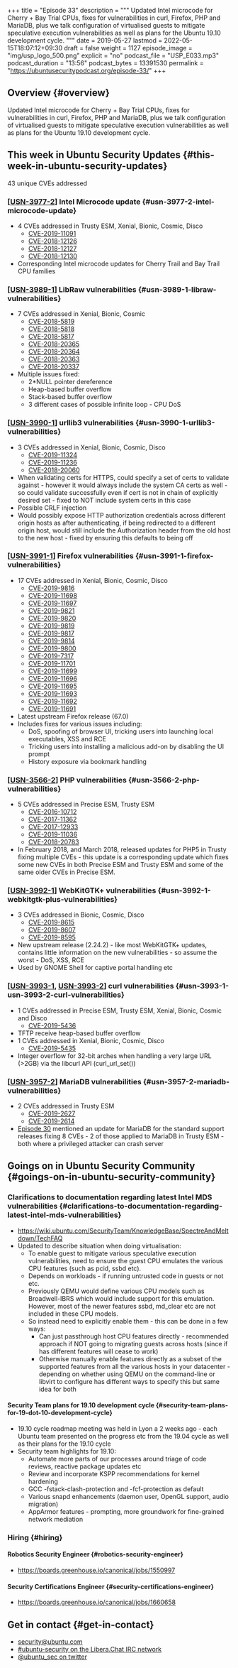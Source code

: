 +++
title = "Episode 33"
description = """
  Updated Intel microcode for Cherry + Bay Trial CPUs, fixes for
  vulnerabilities in curl, Firefox, PHP and MariaDB, plus we talk
  configuration of virtualised guests to mitigate speculative execution
  vulnerabilities as well as plans for the Ubuntu 19.10 development cycle.
  """
date = 2019-05-27
lastmod = 2022-05-15T18:07:12+09:30
draft = false
weight = 1127
episode_image = "img/usp_logo_500.png"
explicit = "no"
podcast_file = "USP_E033.mp3"
podcast_duration = "13:56"
podcast_bytes = 13391530
permalink = "https://ubuntusecuritypodcast.org/episode-33/"
+++

## Overview {#overview}

Updated Intel microcode for Cherry + Bay Trial CPUs, fixes for
vulnerabilities in curl, Firefox, PHP and MariaDB, plus we talk
configuration of virtualised guests to mitigate speculative execution
vulnerabilities as well as plans for the Ubuntu 19.10 development cycle.


## This week in Ubuntu Security Updates {#this-week-in-ubuntu-security-updates}

43 unique CVEs addressed


### [[USN-3977-2](https://usn.ubuntu.com/3977-2/)] Intel Microcode update {#usn-3977-2-intel-microcode-update}

-   4 CVEs addressed in Trusty ESM, Xenial, Bionic, Cosmic, Disco
    -   [CVE-2019-11091](https://ubuntu.com/security/CVE-2019-11091)
    -   [CVE-2018-12126](https://ubuntu.com/security/CVE-2018-12126)
    -   [CVE-2018-12127](https://ubuntu.com/security/CVE-2018-12127)
    -   [CVE-2018-12130](https://ubuntu.com/security/CVE-2018-12130)
-   Corresponding Intel microcode updates for Cherry Trail and Bay Trail CPU families


### [[USN-3989-1](https://usn.ubuntu.com/3989-1/)] LibRaw vulnerabilities {#usn-3989-1-libraw-vulnerabilities}

-   7 CVEs addressed in Xenial, Bionic, Cosmic
    -   [CVE-2018-5819](https://ubuntu.com/security/CVE-2018-5819)
    -   [CVE-2018-5818](https://ubuntu.com/security/CVE-2018-5818)
    -   [CVE-2018-5817](https://ubuntu.com/security/CVE-2018-5817)
    -   [CVE-2018-20365](https://ubuntu.com/security/CVE-2018-20365)
    -   [CVE-2018-20364](https://ubuntu.com/security/CVE-2018-20364)
    -   [CVE-2018-20363](https://ubuntu.com/security/CVE-2018-20363)
    -   [CVE-2018-20337](https://ubuntu.com/security/CVE-2018-20337)
-   Multiple issues fixed:
    -   2\*NULL pointer dereference
    -   Heap-based buffer overflow
    -   Stack-based buffer overflow
    -   3 different cases of possible infinite loop - CPU DoS


### [[USN-3990-1](https://usn.ubuntu.com/3990-1/)] urllib3 vulnerabilities {#usn-3990-1-urllib3-vulnerabilities}

-   3 CVEs addressed in Xenial, Bionic, Cosmic, Disco
    -   [CVE-2019-11324](https://ubuntu.com/security/CVE-2019-11324)
    -   [CVE-2019-11236](https://ubuntu.com/security/CVE-2019-11236)
    -   [CVE-2018-20060](https://ubuntu.com/security/CVE-2018-20060)
-   When validating certs for HTTPS, could specify a set of certs to validate
    against - however it would always include the system CA certs as well -
    so could validate successfully even if cert is not in chain of explicitly
    desired set - fixed to NOT include system certs in this case
-   Possible CRLF injection
-   Would possibly expose HTTP authorization credentials across different
    origin hosts as after authenticating, if being redirected to a different
    origin host, would still include the Authorization header from the old
    host to the new host - fixed by ensuring this defaults to being off


### [[USN-3991-1](https://usn.ubuntu.com/3991-1/)] Firefox vulnerabilities {#usn-3991-1-firefox-vulnerabilities}

-   17 CVEs addressed in Xenial, Bionic, Cosmic, Disco
    -   [CVE-2019-9816](https://ubuntu.com/security/CVE-2019-9816)
    -   [CVE-2019-11698](https://ubuntu.com/security/CVE-2019-11698)
    -   [CVE-2019-11697](https://ubuntu.com/security/CVE-2019-11697)
    -   [CVE-2019-9821](https://ubuntu.com/security/CVE-2019-9821)
    -   [CVE-2019-9820](https://ubuntu.com/security/CVE-2019-9820)
    -   [CVE-2019-9819](https://ubuntu.com/security/CVE-2019-9819)
    -   [CVE-2019-9817](https://ubuntu.com/security/CVE-2019-9817)
    -   [CVE-2019-9814](https://ubuntu.com/security/CVE-2019-9814)
    -   [CVE-2019-9800](https://ubuntu.com/security/CVE-2019-9800)
    -   [CVE-2019-7317](https://ubuntu.com/security/CVE-2019-7317)
    -   [CVE-2019-11701](https://ubuntu.com/security/CVE-2019-11701)
    -   [CVE-2019-11699](https://ubuntu.com/security/CVE-2019-11699)
    -   [CVE-2019-11696](https://ubuntu.com/security/CVE-2019-11696)
    -   [CVE-2019-11695](https://ubuntu.com/security/CVE-2019-11695)
    -   [CVE-2019-11693](https://ubuntu.com/security/CVE-2019-11693)
    -   [CVE-2019-11692](https://ubuntu.com/security/CVE-2019-11692)
    -   [CVE-2019-11691](https://ubuntu.com/security/CVE-2019-11691)
-   Latest upstream Firefox release (67.0)
-   Includes fixes for various issues including:
    -   DoS, spoofing of browser UI, tricking users into launching local
        executables, XSS and RCE
    -   Tricking users into installing a malicious add-on by disabling the UI prompt
    -   History exposure via bookmark handling


### [[USN-3566-2](https://usn.ubuntu.com/3566-2/)] PHP vulnerabilities {#usn-3566-2-php-vulnerabilities}

-   5 CVEs addressed in Precise ESM, Trusty ESM
    -   [CVE-2016-10712](https://ubuntu.com/security/CVE-2016-10712)
    -   [CVE-2017-11362](https://ubuntu.com/security/CVE-2017-11362)
    -   [CVE-2017-12933](https://ubuntu.com/security/CVE-2017-12933)
    -   [CVE-2019-11036](https://ubuntu.com/security/CVE-2019-11036)
    -   [CVE-2018-20783](https://ubuntu.com/security/CVE-2018-20783)
-   In February 2018, and March 2018, released updates for PHP5 in Trusty
    fixing multiple CVEs - this update is a corresponding update which fixes
    some new CVEs in both Precise ESM and Trusty ESM and some of the same
    older CVEs in Precise ESM.


### [[USN-3992-1](https://usn.ubuntu.com/3992-1/)] WebKitGTK+ vulnerabilities {#usn-3992-1-webkitgtk-plus-vulnerabilities}

-   3 CVEs addressed in Bionic, Cosmic, Disco
    -   [CVE-2019-8615](https://ubuntu.com/security/CVE-2019-8615)
    -   [CVE-2019-8607](https://ubuntu.com/security/CVE-2019-8607)
    -   [CVE-2019-8595](https://ubuntu.com/security/CVE-2019-8595)
-   New upstream release (2.24.2) - like most WebKitGTK+ updates, contains
    little information on the new vulnerabilities - so assume the worst -
    DoS, XSS, RCE
-   Used by GNOME Shell for captive portal handling etc


### [[USN-3993-1](https://usn.ubuntu.com/3993-1/), [USN-3993-2](https://usn.ubuntu.com/3993-2/)] curl vulnerabilities {#usn-3993-1-usn-3993-2-curl-vulnerabilities}

-   1 CVEs addressed in Precise ESM, Trusty ESM, Xenial, Bionic, Cosmic and Disco
    -   [CVE-2019-5436](https://ubuntu.com/security/CVE-2019-5436)
-   TFTP receive heap-based buffer overflow
-   1 CVEs addressed in Xenial, Bionic, Cosmic, Disco
    -   [CVE-2019-5435](https://ubuntu.com/security/CVE-2019-5435)
-   Integer overflow for 32-bit arches when handling a very large URL (&gt;2GB)
    via the libcurl API (curl_url_set())


### [[USN-3957-2](https://usn.ubuntu.com/3957-2/)] MariaDB vulnerabilities {#usn-3957-2-mariadb-vulnerabilities}

-   2 CVEs addressed in Trusty ESM
    -   [CVE-2019-2627](https://ubuntu.com/security/CVE-2019-2627)
    -   [CVE-2019-2614](https://ubuntu.com/security/CVE-2019-2614)
-   [Episode 30](https://ubuntusecuritypodcast.org/episode-30/) mentioned an update for MariaDB for the standard support
    releases fixing 8 CVEs - 2 of those applied to MariaDB in Trusty ESM -
    both where a privileged attacker can crash server


## Goings on in Ubuntu Security Community {#goings-on-in-ubuntu-security-community}


### Clarifications to documentation regarding latest Intel MDS vulnerabilities {#clarifications-to-documentation-regarding-latest-intel-mds-vulnerabilities}

-   <https://wiki.ubuntu.com/SecurityTeam/KnowledgeBase/SpectreAndMeltdown/TechFAQ>
-   Updated to describe situation when doing virtualisation:
    -   To enable guest to mitigate various speculative execution
        vulnerabilities, need to ensure the guest CPU emulates the various CPU
        features (such as pcid, ssbd etc).
    -   Depends on workloads - if running untrusted code in guests or not etc.
    -   Previously QEMU would define various CPU models such as Broadwell-IBRS
        which would include support for this emulation. However, most of the
        newer features ssbd, md_clear etc are not included in these CPU models.
    -   So instead need to explicitly enable them - this can be done in a few ways:
        -   Can just passthrough host CPU features directly - recommended
            approach if NOT going to migrating guests across hosts (since if has
            different features will cease to work)
        -   Otherwise manually enable features directly as a subset of the
            supported features from all the various hosts in your datacenter -
            depending on whether using QEMU on the command-line or libvirt to
            configure has different ways to specify this but same idea for both


#### Security Team plans for 19.10 development cycle {#security-team-plans-for-19-dot-10-development-cycle}

-   19.10 cycle roadmap meeting was held in Lyon a 2 weeks ago - each Ubuntu
    team presented on the progress etc from the 19.04 cycle as well as their
    plans for the 19.10 cycle
-   Security team highlights for 19.10:
    -   Automate more parts of our processes around triage of code reviews,
        reactive package updates etc
    -   Review and incorporate KSPP recommendations for kernel hardening
    -   GCC -fstack-clash-protection and -fcf-protection as default
    -   Various snapd enhancements (daemon user, OpenGL support, audio
        migration)
    -   AppArmor features - prompting, more groundwork for fine-grained network
        mediation


### Hiring {#hiring}


#### Robotics Security Engineer {#robotics-security-engineer}

-   <https://boards.greenhouse.io/canonical/jobs/1550997>


#### Security Certifications Engineer {#security-certifications-engineer}

-   <https://boards.greenhouse.io/canonical/jobs/1660658>


## Get in contact {#get-in-contact}

-   [security@ubuntu.com](mailto:security@ubuntu.com)
-   [#ubuntu-security on the Libera.Chat IRC network](https://libera.chat)
-   [@ubuntu_sec on twitter](https://twitter.com/ubuntu_sec)